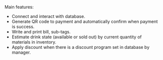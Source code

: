 Main features:
+ Connect and interact with database.
+ Generate QR code to payment and automatically confirm when payment is success.
+ Write and print bill, sub-tags.
+ Estimate drink state (available or sold out) by current quantity of materials in inventory.
+ Apply discount when there is a discount program set in database by manager.
